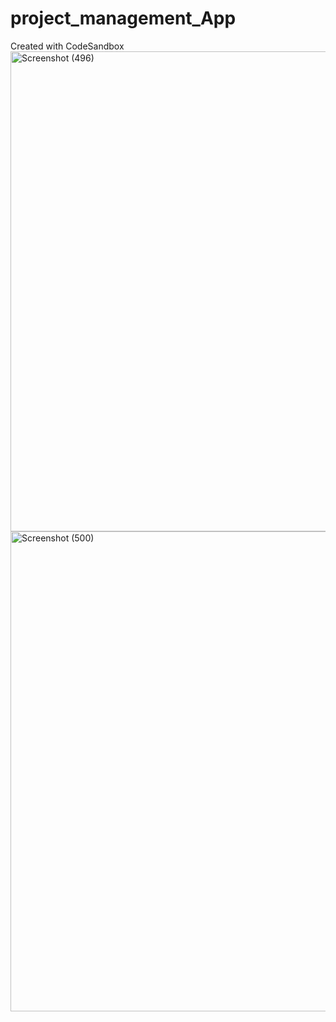 # project_management_App
Created with CodeSandbox
<img width="1366" height="768" alt="Screenshot (496)" src="https://github.com/user-attachments/assets/e9c6b9a1-7e77-4aab-9a5a-42a322135500" />
<img width="1366" height="768" alt="Screenshot (500)" src="https://github.com/user-attachments/assets/c597f315-28fd-4c9c-b0d2-4bd2e9fecd56" />

